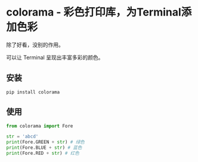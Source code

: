 # colorama - 彩色打印库，为Terminal添加色彩

除了好看，没别的作用。

可以让 Terminal 呈现出丰富多彩的颜色。

## 安装

```
pip install colorama
```

## 使用

```py
from colorama import Fore

str = 'abcd'
print(Fore.GREEN + str) # 绿色
print(Fore.BLUE + str) # 蓝色
print(Fore.RED + str) # 红色
```